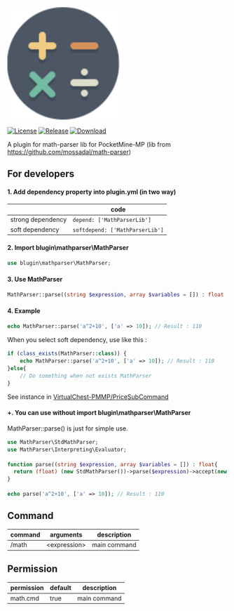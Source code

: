 <img src="./assets/icon/index.svg" height="256" width="256">  

[![License](https://img.shields.io/github/license/PMMPPlugin/MathParserLib.svg?label=License)](LICENSE)
[![Release](https://img.shields.io/github/release/PMMPPlugin/MathParserLib.svg?label=Release)](https://github.com/PMMPPlugin/MathParserLib/releases/latest)
[![Download](https://img.shields.io/github/downloads/PMMPPlugin/MathParserLib/total.svg?label=Download)](https://github.com/PMMPPlugin/MathParserLib/releases/latest)


A plugin for math-parser lib for PocketMine-MP
(lib from https://github.com/mossadal/math-parser)

## For developers
  
#### 1. Add dependency property into plugin.yml (in two way)  

|                   | code                            |
| ----------------- | ------------------------------- |
| strong dependency | `depend: ['MathParserLib']`     |
| soft dependency   | `softdepend: ['MathParserLib']` |  
  
#### 2. Import blugin\mathparser\MathParser
````PHP  
use blugin\mathparser\MathParser;
````  
  
#### 3. Use MathParser 
````PHP  
MathParser::parse((string $expression, array $variables = []) : float
````  
  
#### 4. Example
````PHP  
echo MathParser::parse('a^2+10', ['a' => 10]); // Result : 110
````  
When you select soft dependency, use like this : 
````PHP  
if (class_exists(MathParser::class)) {
    echo MathParser::parse('a^2+10', ['a' => 10]); // Result : 110
}else{
    // Do something when not exists MathParser
}
````  
See instance in [VirtualChest-PMMP/PriceSubCommand](https://github.com/Blugin/VirtualChest-PMMP/blob/master/src/blugin/virtualchest/command/subcommands/PriceSubCommand.php#L31-L34)
  
  
#### +. You can use without import blugin\mathparser\MathParser
MathParser::parse() is just for simple use.
````PHP  
use MathParser\StdMathParser;
use MathParser\Interpreting\Evaluator;

function parse((string $expression, array $variables = []) : float{
  return (float) (new StdMathParser())->parse($expression)->accept(new Evaluator($variables));
}

echo parse('a^2+10', ['a' => 10]); // Result : 110
````  
  
  
## Command
| command | arguments      | description  |
| ------- | -------------- | ------------ |
| /math   | \<expression\> | main command |
  
  
  
  
## Permission
| permission  | default | description  |
| ----------- | ------- | ------------ |
| math.cmd    | true    | main command |
